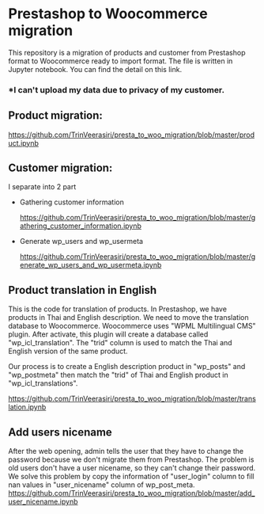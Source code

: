 # Prestashop to Woocommerce migration
This repository is a migration of products and customer from Prestashop format to Woocommerce ready to import format. The file is written in Jupyter notebook. You can find the detail on this link.

### *I can't upload my data due to privacy of my customer.

## Product migration:

https://github.com/TrinVeerasiri/presta_to_woo_migration/blob/master/product.ipynb


## Customer migration:

I separate into 2 part
- Gathering customer information

  https://github.com/TrinVeerasiri/presta_to_woo_migration/blob/master/gathering_customer_information.ipynb
  
- Generate wp_users and wp_usermeta

  https://github.com/TrinVeerasiri/presta_to_woo_migration/blob/master/generate_wp_users_and_wp_usermeta.ipynb

## Product translation in English
This is the code for translation of products. In Prestashop, we have products in Thai and English description. We need to move the translation database to Woocommerce. Woocommerce uses "WPML Multilingual CMS" plugin. After activate, this plugin will create a database called "wp_icl_translation". The "trid" column is used to match the Thai and English version of the same product. 

Our process is to create a English description product in "wp_posts" and "wp_postmeta" then match the "trid" of Thai and English product in "wp_icl_translations".

https://github.com/TrinVeerasiri/presta_to_woo_migration/blob/master/translation.ipynb

## Add users nicename
After the web opening, admin tells the user that they have to change the password because we don't migrate them from Prestashop. The problem is old users don't have a user nicename, so they can't change their password. We solve this problem by copy the information of "user_login" column to fill nan values in "user_nicename" column of wp_post_meta.
https://github.com/TrinVeerasiri/presta_to_woo_migration/blob/master/add_user_nicename.ipynb
